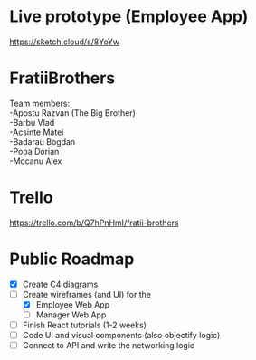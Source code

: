 # Live prototype (Employee App)
https://sketch.cloud/s/8YoYw

# FratiiBrothers
Team members: <br>-Apostu Razvan (The Big Brother)<br>
                   -Barbu Vlad<br>
                   -Acsinte Matei<br>
                   -Badarau Bogdan<br>
                   -Popa Dorian<br>
                   -Mocanu Alex<br>
                                      
# Trello
https://trello.com/b/Q7hPnHmI/fratii-brothers

# Public Roadmap
- [x] Create C4 diagrams
- [ ] Create wireframes (and UI) for the
  - [X] Employee Web App
  - [ ] Manager Web App
- [ ] Finish React tutorials (1-2 weeks)
- [ ] Code UI and visual components (also objectify logic)
- [ ] Connect to API and write the networking logic
